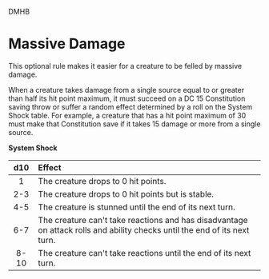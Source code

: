 DMHB
# Massive Damage

This optional rule makes it easier for a creature to be felled by massive damage.

When a creature takes damage from a single source equal to or greater than half its hit point maximum, it must succeed on a DC 15 Constitution saving throw or suffer a random effect determined by a roll on the System Shock table. For example, a creature that has a hit point maximum of 30 must make that Constitution save if it takes 15 damage or more from a single source.

**System Shock**

| d10  | Effect |
|:----:|:-------|
| 1    | The creature drops to 0 hit points.
| 2-3  | The creature drops to 0 hit points but is stable.
| 4-5  | The creature is stunned until the end of its next turn.
| 6-7  | The creature can't take reactions and has disadvantage on attack rolls and ability checks until the end of its next turn.
| 8-10 | The creature can't take reactions until the end of its next turn.
